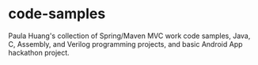 code-samples
============
Paula Huang's collection of Spring/Maven MVC work code samples, Java, C, Assembly, and Verilog programming projects, and basic Android App hackathon project.
